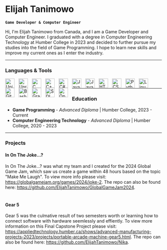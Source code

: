 # Elijah Tanimowo

**`Game Developer & Computer Engineer`**

Hi, I'm Elijah Tanimowo from Canada, and I am a Game Developer and Computer Engineer. I graduated with a degree in Computer Engineering Technology at Humber College in 2023 and decided to further pursue my studies into the field of Game Programming. I hope to learn new skills and improve my current ones as I enter the industry.

---

### Languages & Tools

<img align="left" alt = "Unity" width="30px" style="padding-right:10px;" src="https://cdn.jsdelivr.net/gh/devicons/devicon@latest/icons/unity/unity-original.svg"/>
<img align="left" alt = "Unreal" width="30px" style="padding-right:10px;" src="https://cdn.jsdelivr.net/gh/devicons/devicon@latest/icons/unrealengine/unrealengine-original.svg"/>
<img align="left" alt = "C" width="30px" style="padding-right:10px;" src="https://cdn.jsdelivr.net/gh/devicons/devicon/icons/c/c-line.svg"/>
<img align="left" alt = "C++" width="30px" style="padding-right:10px;" src="https://cdn.jsdelivr.net/gh/devicons/devicon/icons/cplusplus/cplusplus-line.svg"/>
<img align="left" alt = "C#" width="30px" style="padding-right:10px;" src="https://cdn.jsdelivr.net/gh/devicons/devicon/icons/csharp/csharp-line.svg"/>
<img align="left" alt = "Java" width="30px" style="padding-right:10px;" src="https://cdn.jsdelivr.net/gh/devicons/devicon/icons/java/java-original.svg"/>
<img align="left" alt = "JavaScript" width="30px" style="padding-right:10px;" src="https://cdn.jsdelivr.net/gh/devicons/devicon/icons/javascript/javascript-plain.svg"/>
<img align="left" alt = "HTML5" width="30px" style="padding-right:10px;" src="https://cdn.jsdelivr.net/gh/devicons/devicon/icons/html5/html5-plain.svg"/>
<img align="left" alt = "CSS3" width="30px" style="padding-right:10px;" src="https://cdn.jsdelivr.net/gh/devicons/devicon/icons/css3/css3-plain.svg"/>
<img align="left" alt = "Python" width="30px" style="padding-right:10px;" src="https://cdn.jsdelivr.net/gh/devicons/devicon@latest/icons/python/python-plain.svg"/>
<img align="left" alt = "Linux" width="30px" style="padding-right:10px;" src="https://cdn.jsdelivr.net/gh/devicons/devicon@latest/icons/linux/linux-original.svg"/>
<img align="left" alt = "Git" width="30px" style="padding-right:10px;" src="https://cdn.jsdelivr.net/gh/devicons/devicon@latest/icons/github/github-original.svg"/>
<img align="left" alt = "Bash" width="30px" style="padding-right:10px;" src="https://cdn.jsdelivr.net/gh/devicons/devicon@latest/icons/bash/bash-original.svg"/>
<img align="left" alt = "Gradle" width="30px" style="padding-right:10px;" src="https://cdn.jsdelivr.net/gh/devicons/devicon@latest/icons/gradle/gradle-original.svg"/>
<img align="left" alt = "SDL" width="30px" style="padding-right:10px;" src="https://cdn.jsdelivr.net/gh/devicons/devicon@latest/icons/sdl/sdl-original.svg"/>
<img align="left" alt = "OpenGL" width="30px" style="padding-right:10px;" src="https://cdn.jsdelivr.net/gh/devicons/devicon@latest/icons/opengl/opengl-plain.svg"/>
<br/>

---

### Education
- **Game Programming** - *Advanced Diploma* | Humber College, 2023 - Current
- **Computer Engineering Technology** - *Advanced Diploma* | Humber College, 2020 - 2023

---

### Projects

#### In On The Joke...?
In On The Joke...? was what my team and I created for the 2024 Global Game Jam, which saw us create a game within 48 hours based on the topic "Make Me Laugh". To view more info please visit: https://globalgamejam.org/games/2024/joke-2. The repo can also be found here: https://github.com/ElijahTanimowo/GlobalGameJam2024.

#

#### Gear 5
Gear 5 was the culmative result of two semesters worth or learning how to connect software with hardware seemlessly and effiently. To view more information on this Final Capstone Project please visit: https://appliedtechnology.humber.ca/shows/advanced-manufacturing-projects-2023/projects/portable-arcade-machine-gear5.html. The repo can also be found here: https://github.com/ElijahTanimowo/Nika.
